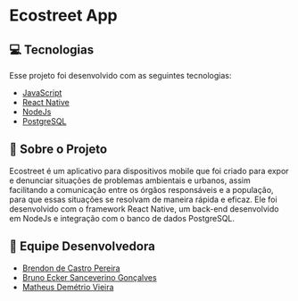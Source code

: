 # Ecostreet App



## 💻 Tecnologias

Esse projeto foi desenvolvido com as seguintes tecnologias:

- [JavaScript]()
- [React Native]()
- [NodeJs]()
- [PostgreSQL]()


## 📱 Sobre o Projeto
Ecostreet é um aplicativo para dispositivos mobile que foi criado para expor e denunciar situações de problemas ambientais e urbanos, assim facilitando a comunicação entre os órgãos responsáveis e a população, para que essas situações se resolvam de maneira rápida e eficaz. Ele foi desenvolvido com o framework React Native, um back-end desenvolvido em NodeJs e integração com o banco de dados PostgreSQL. 

## 🤝 Equipe Desenvolvedora

- [Brendon de Castro Pereira](https://www.linkedin.com/in/brendon-de-castro-858580237/)
- [Bruno Ecker Sanceverino Gonçalves]()
- [Matheus Demétrio Vieira]()




    


